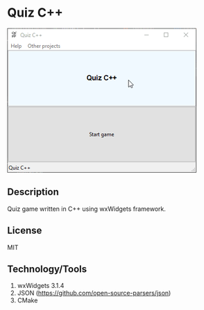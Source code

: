 # Quiz C++

![Quiz C++](gif_readme.gif "Quiz C++")

## Description 
Quiz game written in C++ using wxWidgets framework.

## License 
MIT

## Technology/Tools 
1. wxWidgets 3.1.4
2. JSON (https://github.com/open-source-parsers/json)
3. CMake
